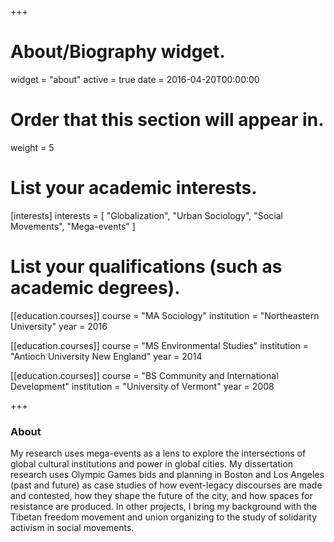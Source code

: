 +++
# About/Biography widget.
widget = "about"
active = true
date = 2016-04-20T00:00:00

# Order that this section will appear in.
weight = 5

# List your academic interests.
[interests]
  interests = [
    "Globalization",
    "Urban Sociology",
    "Social Movements",
    "Mega-events"
  ]

# List your qualifications (such as academic degrees).
[[education.courses]]
  course = "MA Sociology"
  institution = "Northeastern University"
  year = 2016

[[education.courses]]
  course = "MS Environmental Studies"
  institution = "Antioch University New England"
  year = 2014

[[education.courses]]
  course = "BS Community and International Development"
  institution = "University of Vermont"
  year = 2008

+++

### About

My research uses mega-events as a lens to explore the intersections of global cultural institutions and power in global cities. My dissertation research uses Olympic Games bids and planning in Boston and Los Angeles (past and future) as case studies of how event-legacy discourses are made and contested, how they shape the future of the city, and how spaces for resistance are produced. In other projects, I bring my background with the Tibetan freedom movement and union organizing to the study of solidarity activism in social movements.
